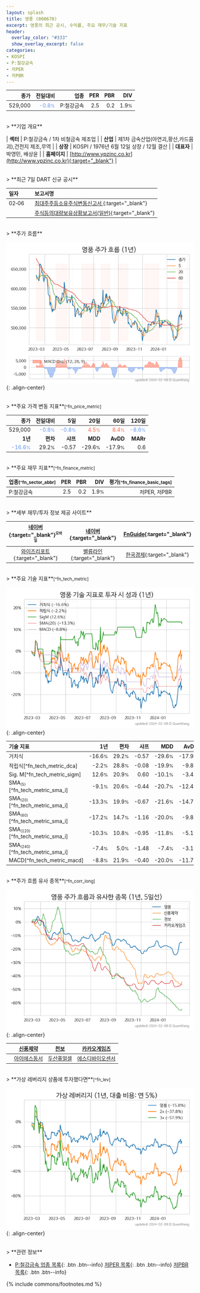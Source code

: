 ```yaml
---
layout: splash
title: 영풍 (000670)
excerpt: 영풍의 최근 공시, 수익률, 주요 재무/기술 지표
header:
  overlay_color: "#333"
  show_overlay_excerpt: false
categories:
- KOSPI
- P:철강금속
- 저PER
- 저PBR
---
```


| **종가** | **전일대비** | **업종** | **PER** | **PBR** | **DIV** |
| -------: | -----------: | -------: | ------: | ------: | ------: |
| 529,000 | <span style="color: cornflowerblue">-0.8<small>%</small></span> | P:철강금속 | 2.5 | 0.2 | 1.9<small>%</small> |

<!-- more -->

<br>
> **기업 개요**<a id="company"></a>

| <span style="white-space:nowrap;">**섹터**</span> | P:철강금속 / 1차 비철금속 제조업 |
| <span style="white-space:nowrap;">**산업**</span> | 제1차 금속산업(아연괴,황산,카드뮴괴),건전지 제조,무역 |
| <span style="white-space:nowrap;">**상장**</span> | KOSPI / 1976년 6월 12일 상장 / 12월 결산 |
| <span style="white-space:nowrap;">**대표자**</span> | 박영민, 배상윤 |
| <span style="white-space:nowrap;">**홈페이지**</span> | [http://www.ypzinc.co.kr](http://www.ypzinc.co.kr){:target="_blank"} |

<br>
> **최근 7일 DART 신규 공시**<a id="dart"></a>

| **일자** |      | **보고서명** |
| :------- | :--- | :----------- |
| 02&#x2011;06 | | [최대주주등소유주식변동신고서              ](https://dart.fss.or.kr/dsaf001/main.do?rcpNo=20240206800638){:target="_blank"} |
|  | | [주식등의대량보유상황보고서(일반)](https://dart.fss.or.kr/dsaf001/main.do?rcpNo=20240206000405){:target="_blank"} |

<br>
> **주가 흐름**<a id="price"></a>

![000670](/stock/images/000670.png){: .align-center}

<br>
> **주요 가격 변동 지표**<small>[^fn_price_metric]</small>

| **종가** | **전일대비** | **5일** | **20일** | **60일** | **120일** |
| -------: | -----------: | ------: | -------: | -------: | --------: |
| 529,000 | <span style="color: cornflowerblue">-0.8<small>%</small></span> | <span style="color: cornflowerblue">-0.8<small>%</small></span> | <span style="color: tomato">4.5<small>%</small></span> | <span style="color: tomato">8.4<small>%</small></span> | <span style="color: cornflowerblue">-8.6<small>%</small></span> |
| **1년** | **편차** | **샤프** | **MDD** | **AvDD** | **MARr** |
| <span style="color: cornflowerblue">-16.6<small>%</small></span> | 29.2<small>%</small> | -0.57 | -29.6<small>%</small> | -17.9<small>%</small> | 0.6 |

<br>
> **주요 재무 지표**<small>[^fn_finance_metric]</small>

| **업종**<small>[^fn_sector_abbr]</small> | **PER** | **PBR** | **DIV** | **평가**<small>[^fn_finance_basic_tags]</small> |
| :--------------------------------------- | ------: | ------: | ------: | ----------------------------------------------: |
| P:철강금속 | 2.5 | 0.2 | 1.9<small>%</small> | 저PER, 저PBR |

<br>
> **세부 재무/투자 정보 제공 사이트**

| [네이버](https://m.stock.naver.com/domestic/stock/000670/finance/summary){:target="_blank"}<sup><small>모바일</small></sup> | [네이버](https://finance.naver.com/item/coinfo.naver?code=000670){:target="_blank"} | [FnGuide](https://comp.fnguide.com/SVO2/ASP/SVD_Invest.asp?gicode=A000670&MenuYn=Y){:target="_blank"} |
| :---: | :---: | :---: |
| [와이즈리포트](https://comp.wisereport.co.kr/company/c1040001.aspx?cmp_cd=000670){:target="_blank"} | [밸류라인](https://www.valueline.co.kr/finance/summary/000670){:target="_blank"} | [한국경제](https://markets.hankyung.com/stock/000670/financial-summary){:target="_blank"} |

<br>
> **주요 기술 지표**<small>[^fn_tech_metric]</small>


![000670](/stock/images/000670_tech.png){: .align-center}

| **기술 지표** | **1년** | **편차** | **샤프** | **MDD** | **AvDD** |
| :------------ | ------: | -----------: | -------: | ------: | -------: |
| 거치식 | -16.6<small>%</small> | 29.2<small>%</small> | -0.57 | -29.6<small>%</small> | -17.9<small>%</small> |
| 적립식[^fn_tech_metric_dca] | -2.2<small>%</small> | 28.8<small>%</small> | -0.08 | -19.9<small>%</small> | -9.8<small>%</small> |
| Sig. M[^fn_tech_metric_sigm] | 12.6<small>%</small> | 20.9<small>%</small> | 0.60 | -10.1<small>%</small> | -3.4<small>%</small> |
| SMA<small><sub>(5)</sub></small>[^fn_tech_metric_sma_i] | -9.1<small>%</small> | 20.6<small>%</small> | -0.44 | -20.7<small>%</small> | -12.4<small>%</small> |
| SMA<small><sub>(20)</sub></small>[^fn_tech_metric_sma_i] | -13.3<small>%</small> | 19.9<small>%</small> | -0.67 | -21.6<small>%</small> | -14.7<small>%</small> |
| SMA<small><sub>(60)</sub></small>[^fn_tech_metric_sma_i] | -17.2<small>%</small> | 14.7<small>%</small> | -1.16 | -20.0<small>%</small> | -9.8<small>%</small> |
| SMA<small><sub>(120)</sub></small>[^fn_tech_metric_sma_i] | -10.3<small>%</small> | 10.8<small>%</small> | -0.95 | -11.8<small>%</small> | -5.1<small>%</small> |
| SMA<small><sub>(240)</sub></small>[^fn_tech_metric_sma_i] | -7.4<small>%</small> | 5.0<small>%</small> | -1.48 | -7.4<small>%</small> | -3.1<small>%</small> |
| MACD[^fn_tech_metric_macd] | -8.8<small>%</small> | 21.9<small>%</small> | -0.40 | -20.0<small>%</small> | -11.7<small>%</small> |

<br>
> **주가 흐름 유사 종목**<a id="corr"></a><small>[^fn_corr_long]</small>

![000670](/stock/images/000670_corr.png){: .align-center}

|       | [신풍제약](/019170/) | [천보](/278280/) | [카카오게임즈](/293490/) |
| :---: | :------------------------------------: | :------------------------------------: | :------------------------------------: |
|       | [아이에스동서](/010780/) | [두산퓨얼셀](/336260/) | [에스디바이오센서](/137310/) |

<br>
> **가상 레버리지 상품에 투자했다면**<a id="2x"></a><small>[^fn_lev]</small>

![000670](/stock/images/000670_2x.png){: .align-center}

<br>
> **관련 정보**

- [P:철강금속 업종 목록](/stats/sector/kospi_업종_철강금속_종목/){: .btn .btn--info} [저PER 목록](/fn/fn_low_per/){: .btn .btn--info} [저PBR 목록](/fn/fn_low_pbr/){: .btn .btn--info}

{% include commons/footnotes.md %}